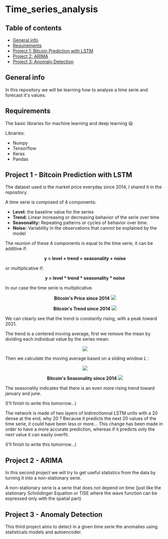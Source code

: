 # Time_series_analysis

## Table of contents
* [General info](#general-info)
* [Requirements](#requirements)
* [Project 1: Bitcoin Prediction with LSTM](#project-1---Bitcoin-Prediction-with-LSTM)
* [Project 2: ARIMA](#Project-2---ARIMA)
* [Project 3: Anomaly Detection](#Project-3---Anomaly-Detection)

## General info
In this repository we will be learning how to analyse a time serie and forecast it's values.

## Requirements

The basic libraries for machine learning and deep learning 😃

Libraries:
* Numpy
* Tensorflow
* Keras
* Pandas

## Project 1 - Bitcoin Prediction with LSTM

The dataset used is the market price everyday since 2014, I shared it in the repository.

A time serie is composed of 4 components:
* <b>Level:</b> the baseline value for the series
* <b>Trend:</b> Linear increasing or decreasing behavior of the serie over time
* <b>Seasonality:</b> Repeating patterns or cycles of behavior over time.
* <b>Noise:</b> Variability in the observations that cannot be explained by the model

The reunion of these 4 components is equal to the time serie, it can be additive if:

<p align="center"> <b>y = level + trend + seasonality + noise</b> </p>

or multiplicative if:

<p align="center"> <b>y = level * trend * seasonality * noise</b> </p>

In our case the time serie is multiplicative.

<p align="center"> <b>Bitcoin's Price since 2014</b>
<img src="https://user-images.githubusercontent.com/65224852/137589114-bf28c5be-3210-4ebe-b76a-25a5d44fc34f.png">
</p>

<p align="center"> <b>Bitcoin's Trend since 2014</b>
<img src="https://user-images.githubusercontent.com/65224852/137589120-86e8e6bb-d8b7-486c-91cb-9fe7d2cc132a.png">
</p>

We can clearly see that the trend is constantly rising, with a peak toward 2021.

The trend is a centered moving average, first we remove the mean by dividing each individual value by the series mean:

<p align="center">
<img src="https://user-images.githubusercontent.com/65224852/137590297-3f2141d4-e763-4cf6-b3d2-43e1639dd7b3.PNG">
</p>

Then we calculate the moving average based on a sliding window *L* :

<p align="center">
<img src="https://user-images.githubusercontent.com/65224852/137590562-a3c91a8c-3654-499a-b1d5-18b62245142f.PNG">
</p>

<p align="center"> <b>Bitcoin's Seasonality since 2014</b>
<img src="https://user-images.githubusercontent.com/65224852/137592003-189d5162-1830-44ca-a075-c6ab8d410f52.png">
</p>

The seasonality indicates that there is an even more rising trend toward january and june.

(I'll finish to write this tomorrow...)

The network is made of two layers of bidirectionnal LSTM units with a 20 dense at the end, why 20 ? Because it predicts the next 20 values of the time serie, it could have been less or more...
This change has been made in order to have a more accurate prediction, whereas if it predicts only the next value it can easily overfit.

(I'll finish to write this tomorrow...)

## Project 2 - ARIMA

In this second project we will try to get useful statistics from the data by turning it into a non-stationary serie.

A non-stationary serie is a serie that does not depend on time (just like the stationary Schrödinger Equation or TISE where the wave function can be expressed only with the spatial part)

## Project 3 - Anomaly Detection

This third project aims to detect in a given time serie the anomalies using statisticals models and autoencoder.

